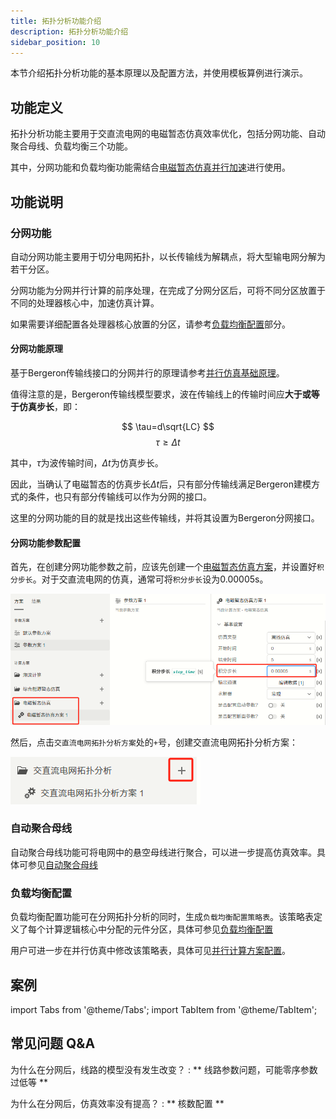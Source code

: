 ```yaml
---
title: 拓扑分析功能介绍
description: 拓扑分析功能介绍
sidebar_position: 10
---
```


本节介绍拓扑分析功能的基本原理以及配置方法，并使用模板算例进行演示。

## 功能定义

拓扑分析功能主要用于交直流电网的电磁暂态仿真效率优化，包括分网功能、自动聚合母线、负载均衡三个功能。

其中，分网功能和负载均衡功能需结合[电磁暂态仿真并行加速](../../parallel/index.md)进行使用。

## 功能说明

### 分网功能

自动分网功能主要用于切分电网拓扑，以长传输线为解耦点，将大型输电网分解为若干分区。

分网功能为分网并行计算的前序处理，在完成了分网分区后，可将不同分区放置于不同的处理器核心中，加速仿真计算。

如果需要详细配置各处理器核心放置的分区，请参考[负载均衡配置](#负载均衡配置)部分。

#### 分网功能原理

基于Bergeron传输线接口的分网并行的原理请参考[并行仿真基础原理](../../parallel/basic-principle/index.md)。

值得注意的是，Bergeron传输线模型要求，波在传输线上的传输时间应**大于或等于仿真步长**，即：

$$
\tau=d\sqrt{LC}
$$
$$
\tau\geq\Delta t
$$

其中，$\tau$为波传输时间，$\Delta t$为仿真步长。

因此，当确认了电磁暂态的仿真步长$\Delta t$后，只有部分传输线满足Bergeron建模方式的条件，也只有部分传输线可以作为分网的接口。

这里的分网功能的目的就是找出这些传输线，并将其设置为Bergeron分网接口。

#### 分网功能参数配置

首先，在创建分网功能参数之前，应该先创建一个[电磁暂态仿真方案](../../emtp-calc/job/index.md)，并设置好```积分步长```。对于交直流电网的仿真，通常可将```积分步长```设为0.00005s。

![先创建电磁暂态计算方案](image-1.png)

然后，点击```交直流电网拓扑分析方案```处的```+```号，创建交直流电网拓扑分析方案：

![创建交直流电网拓扑分析方案](image.png)



### 自动聚合母线
自动聚合母线功能可将电网中的悬空母线进行聚合，可以进一步提高仿真效率。具体可参见[自动聚合母线](../gethering/index.md)

### 负载均衡配置
负载均衡配置功能可在分网拓扑分析的同时，生成```负载均衡配置策略表```。该策略表定义了每个计算逻辑核心中分配的元件分区，具体可参见[负载均衡配置](../load-average/index.md)

用户可进一步在并行仿真中修改该策略表，具体可见[并行计算方案配置](../../parallel/job/index.md#更多高级设置)。

## 案例
import Tabs from '@theme/Tabs';
import TabItem from '@theme/TabItem';

<Tabs>
<TabItem value="case1" label="10机39节点系统分网并行">


</TabItem>
</Tabs>


## 常见问题 Q&A
为什么在分网后，线路的模型没有发生改变？
:
    ** 线路参数问题，可能零序参数过低等 **

为什么在分网后，仿真效率没有提高？ 
:
    ** 核数配置 **